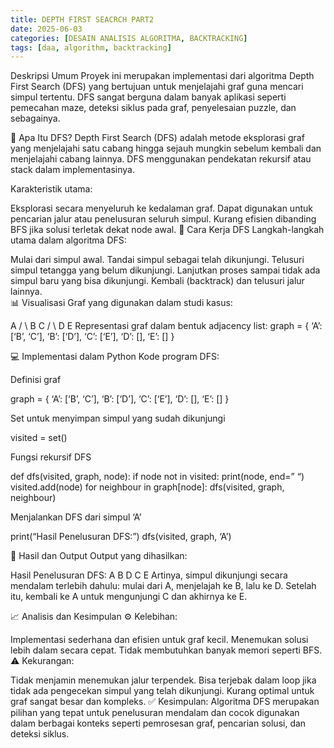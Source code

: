 ```yaml
---
title: DEPTH FIRST SEACRCH PART2
date: 2025-06-03
categories: [DESAIN ANALISIS ALGORITMA, BACKTRACKING]
tags: [daa, algorithm, backtracking]     
---
```



Deskripsi Umum
Proyek ini merupakan implementasi dari algoritma Depth First Search (DFS) yang bertujuan untuk menjelajahi graf guna mencari simpul tertentu. DFS sangat berguna dalam banyak aplikasi seperti pemecahan maze, deteksi siklus pada graf, penyelesaian puzzle, dan sebagainya.

🔎 Apa Itu DFS?
Depth First Search (DFS) adalah metode eksplorasi graf yang menjelajahi satu cabang hingga sejauh mungkin sebelum kembali dan menjelajahi cabang lainnya. DFS menggunakan pendekatan rekursif atau stack dalam implementasinya.

Karakteristik utama:

Eksplorasi secara menyeluruh ke kedalaman graf.
Dapat digunakan untuk pencarian jalur atau penelusuran seluruh simpul.
Kurang efisien dibanding BFS jika solusi terletak dekat node awal.
🧠 Cara Kerja DFS
Langkah-langkah utama dalam algoritma DFS:

Mulai dari simpul awal.
Tandai simpul sebagai telah dikunjungi.
Telusuri simpul tetangga yang belum dikunjungi.
Lanjutkan proses sampai tidak ada simpul baru yang bisa dikunjungi.
Kembali (backtrack) dan telusuri jalur lainnya.\
📊 Visualisasi
Graf yang digunakan dalam studi kasus:

A    / \   B   C  /     \ D       E Representasi graf dalam bentuk adjacency list:
graph = { ‘A’: [‘B’, ‘C’], ‘B’: [‘D’], ‘C’: [‘E’], ‘D’: [], ‘E’: [] }

💻 Implementasi dalam Python
Kode program DFS:

Definisi graf

graph = { ‘A’: [‘B’, ‘C’], ‘B’: [‘D’], ‘C’: [‘E’], ‘D’: [], ‘E’: [] }

Set untuk menyimpan simpul yang sudah dikunjungi

visited = set()

Fungsi rekursif DFS

def dfs(visited, graph, node): if node not in visited: print(node, end=” “) visited.add(node) for neighbour in graph[node]: dfs(visited, graph, neighbour)

Menjalankan DFS dari simpul ‘A’

print(“Hasil Penelusuran DFS:”) dfs(visited, graph, ‘A’)

🧾 Hasil dan Output
Output yang dihasilkan:

Hasil Penelusuran DFS: A B D C E Artinya, simpul dikunjungi secara mendalam terlebih dahulu: mulai dari A, menjelajah ke B, lalu ke D. Setelah itu, kembali ke A untuk mengunjungi C dan akhirnya ke E.

📈 Analisis dan Kesimpulan
⚙ Kelebihan:

Implementasi sederhana dan efisien untuk graf kecil.
Menemukan solusi lebih dalam secara cepat.
Tidak membutuhkan banyak memori seperti BFS.
⚠ Kekurangan:

Tidak menjamin menemukan jalur terpendek.
Bisa terjebak dalam loop jika tidak ada pengecekan simpul yang telah dikunjungi.
Kurang optimal untuk graf sangat besar dan kompleks.
✅ Kesimpulan:
Algoritma DFS merupakan pilihan yang tepat untuk penelusuran mendalam dan cocok digunakan dalam berbagai konteks seperti pemrosesan graf, pencarian solusi, dan deteksi siklus.